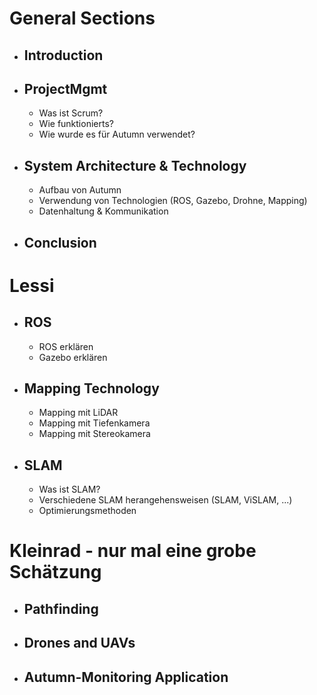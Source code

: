 
# General Sections

- ## Introduction

- ## ProjectMgmt
    - Was ist Scrum?
    - Wie funktionierts?
    - Wie wurde es für Autumn verwendet?

- ## System Architecture & Technology
    - Aufbau von Autumn 
    - Verwendung von Technologien (ROS, Gazebo, Drohne, Mapping)
    - Datenhaltung & Kommunikation

- ## Conclusion


# Lessi

- ## ROS
    - ROS erklären
    - Gazebo erklären

- ## Mapping Technology
    - Mapping mit LiDAR
    - Mapping mit Tiefenkamera
    - Mapping mit Stereokamera

- ## SLAM
    - Was ist SLAM?
    - Verschiedene SLAM herangehensweisen (SLAM, ViSLAM, ...)
    - Optimierungsmethoden


# Kleinrad - nur mal eine grobe Schätzung

- ## Pathfinding

- ## Drones and UAVs

- ## Autumn-Monitoring Application
